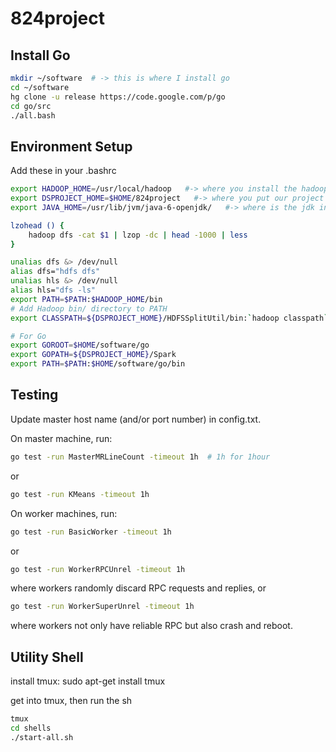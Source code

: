 824project
==========


Install Go
---------
```sh
mkdir ~/software  # -> this is where I install go
cd ~/software
hg clone -u release https://code.google.com/p/go
cd go/src
./all.bash
```

Environment Setup
--------

Add these in your .bashrc

```sh
export HADOOP_HOME=/usr/local/hadoop   #-> where you install the hadoop
export DSPROJECT_HOME=$HOME/824project   #-> where you put our project
export JAVA_HOME=/usr/lib/jvm/java-6-openjdk/   #-> where is the jdk installed

lzohead () {
	hadoop dfs -cat $1 | lzop -dc | head -1000 | less
}

unalias dfs &> /dev/null
alias dfs="hdfs dfs"
unalias hls &> /dev/null
alias hls="dfs -ls"
export PATH=$PATH:$HADOOP_HOME/bin
# Add Hadoop bin/ directory to PATH
export CLASSPATH=${DSPROJECT_HOME}/HDFSSplitUtil/bin:`hadoop classpath`:${CLASSPATH}

# For Go
export GOROOT=$HOME/software/go
export GOPATH=${DSPROJECT_HOME}/Spark
export PATH=$PATH:$HOME/software/go/bin
```

Testing
--------

Update master host name (and/or port number) in config.txt.

On master machine, run:

```sh
go test -run MasterMRLineCount -timeout 1h  # 1h for 1hour
```
or
```sh
go test -run KMeans -timeout 1h 
```

On worker machines, run:

```sh
go test -run BasicWorker -timeout 1h  
```
or
```sh
go test -run WorkerRPCUnrel -timeout 1h  
```
where workers randomly discard RPC requests and replies, or
```sh
go test -run WorkerSuperUnrel -timeout 1h  
```
where workers not only have reliable RPC but also crash and reboot.


Utility Shell
--------
install tmux: sudo apt-get install tmux

get into tmux, then run the sh
```sh
tmux
cd shells
./start-all.sh
```
